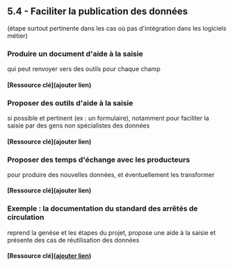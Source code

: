 ## 5.4 - Faciliter la publication des données 

(étape surtout pertinente dans les cas où pas d'intégration dans les logiciels métier) 

### Produire un document d'aide à la saisie 

qui peut renvoyer vers des outils pour chaque champ  

#### [Ressource clé](ajouter lien)

### Proposer des outils d'aide à la saisie      

si possible et pertinent (ex : un formulaire), notamment pour faciliter la saisie par des gens non spécialistes des données 

#### [Ressource clé](ajouter lien)

### Proposer des temps d'échange avec les producteurs     

pour produire des nouvelles données, et éventuellement les transformer 

#### [Ressource clé](ajouter lien)

### Exemple : la documentation du standard des arrêtés de circulation      

reprend la genèse et les étapes du projet, propose une aide à la saisie et présente des cas de réutilisation des données 

#### [Ressource clé]([ajouter lien](https://opendatafrance.gitbook.io/fablog/espace-arretes/guide-de-reference))
